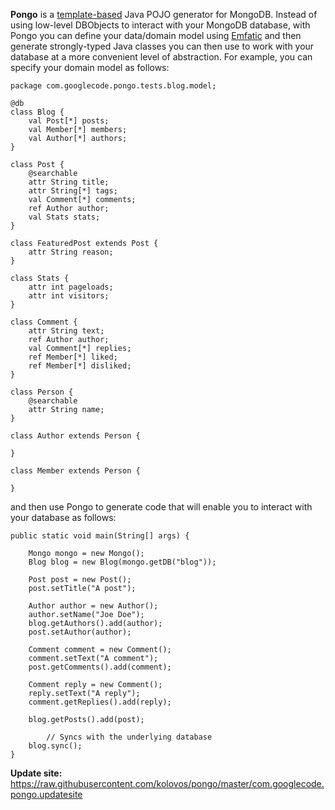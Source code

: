 **Pongo** is a [template-based](http://eclipse.org/epsilon/doc/egl/) Java POJO generator for MongoDB. Instead of using low-level DBObjects to interact with your MongoDB database, with Pongo you can define your data/domain model using [Emfatic](http://www.eclipse.org/emfatic) and then generate strongly-typed Java classes you can then use to work with your database at a more convenient level of abstraction. For example, you can specify your domain model as follows:

```
package com.googlecode.pongo.tests.blog.model;

@db
class Blog {
	val Post[*] posts;
	val Member[*] members;
	val Author[*] authors;
}

class Post {
	@searchable
	attr String title;
	attr String[*] tags;
	val Comment[*] comments;
	ref Author author;
	val Stats stats;
}

class FeaturedPost extends Post {
	attr String reason;
}

class Stats {
	attr int pageloads;
	attr int visitors;
}

class Comment {
	attr String text;
	ref Author author;
	val Comment[*] replies;
	ref Member[*] liked;
	ref Member[*] disliked;
}

class Person {
	@searchable
	attr String name;
}

class Author extends Person {

}

class Member extends Person {
	
}
```

and then use Pongo to generate code that will enable you to interact with your database as follows:

```
public static void main(String[] args) {

	Mongo mongo = new Mongo();
	Blog blog = new Blog(mongo.getDB("blog"));

	Post post = new Post();
	post.setTitle("A post");
	
	Author author = new Author();
	author.setName("Joe Doe");
	blog.getAuthors().add(author);
	post.setAuthor(author);
	
	Comment comment = new Comment();
	comment.setText("A comment");
	post.getComments().add(comment);
	
	Comment reply = new Comment();
	reply.setText("A reply");
	comment.getReplies().add(reply);
	
	blog.getPosts().add(post);

        // Syncs with the underlying database
	blog.sync();
}
```

**Update site:** https://raw.githubusercontent.com/kolovos/pongo/master/com.googlecode.pongo.updatesite
